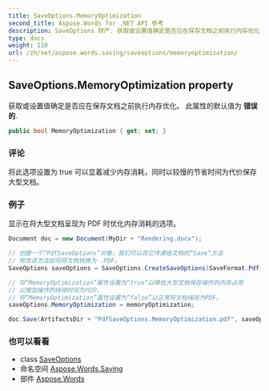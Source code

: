 ```yaml
---
title: SaveOptions.MemoryOptimization
second_title: Aspose.Words for .NET API 参考
description: SaveOptions 财产. 获取或设置值确定是否应在保存文档之前执行内存优化 此属性的默认值为 错误的.
type: docs
weight: 110
url: /zh/net/aspose.words.saving/saveoptions/memoryoptimization/
---
```

## SaveOptions.MemoryOptimization property

获取或设置值确定是否应在保存文档之前执行内存优化。 此属性的默认值为 **错误的**.

```csharp
public bool MemoryOptimization { get; set; }
```

### 评论

将此选项设置为 true 可以显着减少内存消耗，同时以较慢的节省时间为代价保存大型文档。

### 例子

显示在将大型文档呈现为 PDF 时优化内存消耗的选项。

```csharp
Document doc = new Document(MyDir + "Rendering.docx");

// 创建一个“PdfSaveOptions”对象，我们可以将它传递给文档的“Save”方法
// 修改该方法如何将文档转换为 .PDF。
SaveOptions saveOptions = SaveOptions.CreateSaveOptions(SaveFormat.Pdf);

// 将“MemoryOptimization”属性设置为“true”以降低大型文档保存操作的内存占用
// 以增加操作的持续时间为代价。
// 将“MemoryOptimization”属性设置为“false”以正常将文档保存为PDF。
saveOptions.MemoryOptimization = memoryOptimization;

doc.Save(ArtifactsDir + "PdfSaveOptions.MemoryOptimization.pdf", saveOptions);
```

### 也可以看看

* class [SaveOptions](../)
* 命名空间 [Aspose.Words.Saving](../../saveoptions/)
* 部件 [Aspose.Words](../../../)


